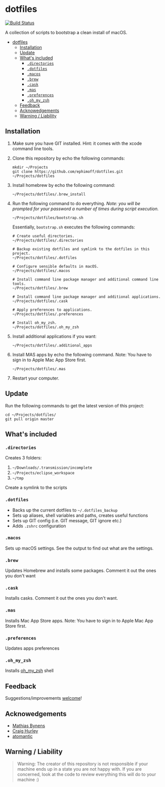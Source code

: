 # dotfiles

[![Build Status](https://travis-ci.org/ephimoff/dotfiles.svg?branch=master)](https://travis-ci.org/ephimoff/dotfiles)

A collection of scripts to bootstrap a clean install of macOS.

<!-- TOC -->

- [dotfiles](#dotfiles)
  - [Installation](#installation)
  - [Update](#update)
  - [What's included](#whats-included)
    - [`.directories`](#directories)
    - [`.dotfiles`](#dotfiles)
    - [`.macos`](#macos)
    - [`.brew`](#brew)
    - [`.cask`](#cask)
    - [`.mas`](#mas)
    - [`.preferences`](#preferences)
    - [`.oh_my_zsh`](#ohmyzsh)
  - [Feedback](#feedback)
  - [Acknowedgements](#acknowedgements)
  - [Warning / Liability](#warning--liability)

<!-- /TOC -->

## Installation

1. Make sure you have GIT installed. Hint: it comes with the xcode command line tools.
1. Clone this repository by echo the following commands:

    ```
    mkdir ~/Projects
    git clone https://github.com/ephimoff/dotfiles.git ~/Projects/dotfiles
    ```

1. Install homebrew by echo the following command:

    ```
    ~/Projects/dotfiles/.brew_install
    ```

1. Run the following command to do everything.  _Note: you will be prompted for your password a number of times during script execution._

    ```
    ~/Projects/dotfiles/bootstrap.sh
    ```

    Essentially, `bootstrap.sh` executes the following commands:

    ```
    # Create useful directories.
    ~/Projects/dotfiles/.directories

    # Backup existing dotfiles and symlink to the dotfiles in this project.
    ~/Projects/dotfiles/.dotfiles

    # Configure sensible defaults in macOS.
    ~/Projects/dotfiles/.macos

    # Install command line package manager and additional command line tools.
    ~/Projects/dotfiles/.brew

    # Install command line package manager and additional applications.
    ~/Projects/dotfiles/.cask

    # Apply preferences to applications.
    ~/Projects/dotfiles/.preferences

    # Install oh_my_zsh.
    ~/Projects/dotfiles/.oh_my_zsh
    ```

1. Install additional applications if you want:

    ```
    ~/Projects/dotfiles/.additional_apps
    ```

1. Install MAS apps by echo the following command. Note: You have to sign in to Apple Mac App Store first.

    ```
    ~/Projects/dotfiles/.mas
    ```

1. Restart your computer.

## Update

Run the following commands to get the latest version of this project:

```
cd ~/Projects/dotfiles/
git pull origin master
```

## What's included

### `.directories`

Creates 3 folders:

1. `~/Downloads/.transmission/incomplete`
1. `~/Projects/eclipse_workspace`
1. `~/tmp`

Create a symlink to the scripts

### `.dotfiles`

- Backs up the current dotfiles to `~/.dotfiles_backup`
- Sets up aliases, shell variables and paths, creates useful functions
- Sets up GIT config (i.e. GIT message, GIT ignore etc.)
- Adds `.zshrc` configuration

### `.macos`

Sets up macOS settings. See the output to find out what are the settings.

### `.brew`

Updates Homebrew and installs some packages. Comment it out the ones you don't want

### `.cask`

Installs casks. Comment it out the ones you don't want.

### `.mas`

Installs Mac App Store apps. Note: You have to sign in to Apple Mac App Store first.

### `.preferences`

Updates apps preferences

### `.oh_my_zsh`

Installs [oh_my_zsh](http://ohmyz.sh) shell

## Feedback

Suggestions/improvements [welcome](https://github.com/ephimoff/dotfiles/issues)!

## Acknowedgements

- [Mathias Bynens](https://github.com/mathiasbynens)
- [Craig Hurley](https://github.com/craighurley/dotfiles)
- [atomantic](https://github.com/atomantic/dotfiles)

## Warning / Liability

> Warning: The creator of this repository is not responsible if your machine ends up in a state you are not happy with. If you are concerned, look at the code to review everything this will do to your machine :)
